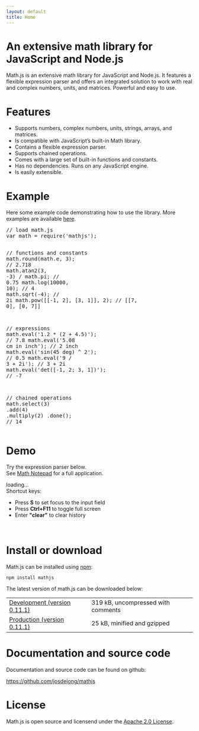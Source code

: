 ```yaml
---
layout: default
title: Home
---
```


# An extensive math library for JavaScript and Node.js

Math.js is an extensive math library for JavaScript and Node.js.
It features a flexible expression parser and offers an integrated solution
to work with real and complex numbers, units, and matrices.
Powerful and easy to use.


# Features

- Supports numbers, complex numbers, units, strings, arrays, and matrices.
- Is compatible with JavaScript’s built-in Math library.
- Contains a flexible expression parser.
- Supports chained operations.
- Comes with a large set of built-in functions and constants.
- Has no dependencies. Runs on any JavaScript engine.
- Is easily extensible.

<div class="cols">
    <div class="left">
        <h1>Example</h1>
        <p>
            Here some example code demonstrating how to use the library.
            More examples are available
            <a href="https://github.com/josdejong/mathjs/tree/master/examples/" target="_blank">here</a>.
        </p>
        <pre id="example">
<span class="comment">// load math.js</span>
<span class="keyword">var</span> math = require(<span class="string">'mathjs'</span>);

<span class="comment">// functions and constants</span>
math.round(math.e, <span class="number">3</span>);            <span class="comment">// 2.718</span>
math.atan2(<span class="number">3</span>, <span class="number">-3</span>) / math.pi;      <span class="comment">// 0.75</span>
math.log(<span class="number">10000</span>, <span class="number">10</span>);              <span class="comment">// 4</span>
math.sqrt(<span class="number">-4</span>);                    <span class="comment">// 2i</span>
math.pow([[-1, 2], [3, 1]], 2);
     <span class="comment">// [[7, 0], [0, 7]]</span>

<span class="comment">// expressions</span>
math.eval(<span class="string">'1.2 * (2 + 4.5)'</span>);     <span class="comment">// 7.8</span>
math.eval(<span class="string">'5.08 cm in inch'</span>);     <span class="comment">// 2 inch</span>
math.eval(<span class="string">'sin(45 deg) ^ 2'</span>);     <span class="comment">// 0.5</span>
math.eval(<span class="string">'9 / 3 + 2i'</span>);          <span class="comment">// 3 + 2i</span>
math.eval(<span class="string">'det([-1, 2; 3, 1])'</span>);  <span class="comment">// -7</span>

<span class="comment">// chained operations</span>
math.select(<span class="number">3</span>)
    .add(<span class="number">4</span>)
    .multiply(<span class="number">2</span>)
    .done(); <span class="comment">// 14</span>
</pre>
    </div>
    <div class="right">
        <h1>Demo</h1>
        <p>
            Try the expression parser below.<br>
            See <a href="http://mathnotepad.com/">Math Notepad</a> for a full application.
        </p>
        <div id="commandline">loading...</div>
        <script type="text/javascript">
            var editor = new CommandLineEditor({
                container: document.getElementById('commandline')
            });
        </script>
        <div class="tips">
            Shortcut keys:
            <ul>
                <li>Press <b>S</b> to set focus to the input field</li>
                <li>Press <b>Ctrl+F11</b> to toggle full screen</li>
                <li>Enter <b>"clear"</b> to clear history</li>
            </ul>
        </div>
    </div>
    <div class="end">&nbsp;</div>
</div>


# Install or download

Math.js can be installed using [npm](https://npmjs.org/):

    npm install mathjs

The latest version of math.js can be downloaded below:

<table>
    <tr>
        <td>
            <a href="js/lib/math.js" target="_blank">Development
                (version <span class="version">0.11.1</span>)</a>
        </td>
        <td>
            <span id="development-size">319 kB</span>, uncompressed with comments
        </td>
    </tr>
    <tr>
        <td>
            <a href="js/lib/math.min.js" target="_blank">Production
                (version <span class="version">0.11.1</span>)</a>
        </td>
        <td>
            <span id="production-size">25 kB</span>, minified and gzipped
        </td>
    </tr>
</table>


# Documentation and source code

Documentation and source code can be found on github:

<p>
    <a href="https://github.com/josdejong/mathjs" target="_blank">https://github.com/josdejong/mathjs</a>
</p>


# License

Math.js is open source and licensend under the
<a href="http://www.apache.org/licenses/LICENSE-2.0" target="_blank">Apache 2.0 License</a>.
